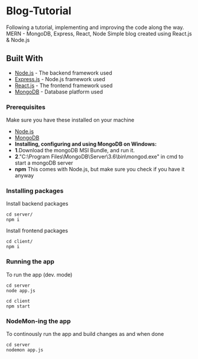# Blog-Tutorial

Following a tutorial, implementing and improving the code along the way.
MERN - MongoDB, Express, React, Node
Simple blog created using React.js & Node.js


## Built With

* [Node.js](https://nodejs.org) - The backend framework used
* [Express.js](https://github.com/expressjs/express) - Node.js framework used
* [React.js](https://github.com/facebook/react) - The frontend framework used
* [MongoDB](https://www.mongodb.com/) - Database platform used

### Prerequisites

Make sure you have these installed on your machine

* [Node.js](https://nodejs.org/en/download/)
* [MongoDB](https://www.mongodb.com)
* **Installing, configuring and using MongoDB on Windows:**
* **1**.Download the mongoDB MSI Bundle, and run it.
* **2**."C:\Program Files\MongoDB\Server\3.6\bin\mongod.exe" in cmd to start a mongoDB server
* **npm** This comes with Node.js, but make sure you check if you have it anyway

### Installing packages

Install backend packages

```
cd server/
npm i
```

Install frontend packages

```
cd client/
npm i
```

### Running the app

To run the app (dev. mode)

```
cd server
node app.js

cd client
npm start
```

### NodeMon-ing the app

To continously run the app and build changes as and when done

```
cd server
nodemon app.js
```